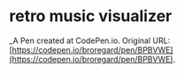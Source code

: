 # retro music visualizer
 _A Pen created at CodePen.io. Original URL: [https://codepen.io/broregard/pen/BPBVWE](https://codepen.io/broregard/pen/BPBVWE).

 